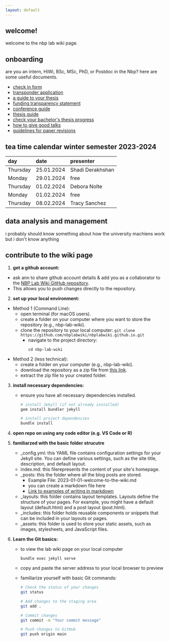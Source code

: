 ```yaml
---
layout: default
---
```


## welcome!

welcome to the nbp lab wiki page.

## onboarding
are you an intern, HiWi, BSc, MSc, PhD, or Postdoc in the Nbp? here are some useful documents.

* [check in form](/slides/5-check-in-form.pdf)
* [transponder application](slides/3-transponder-application.pdf)
* [a guide to your thesis](/slides/5-check-in-form.pdf)
* [funding transparency statement](slides/6-FundsTransparencyStatement.pdf)
* [conference guide](slides/1-conference-guide.pdf)
* [thesis guide](slides/2-thesis-guide.pdf)
* [check your bachelor's thesis progress](slides/4-BScProgress.pdf)
* [how to give good talks](slides/7-GivingGoodTalks.pdf)
* [guidelines for paper revisions](slides/8-GuidelinesForRevisions.pdf)

## tea time calendar winter semester 2023-2024

| day          | date              | presenter       |
|:-------------|:------------------|:----------------|
| Thursday     | 25.01.2024        | Shadi Derakhshan|
| Monday       | 29.01.2024        | free            |
| Thursday     | 01.02.2024        | Debora Nolte    |
| Monday       | 01.02.2024        | free            |
| Thursday     | 08.02.2024        | Tracy Sanchez   |

## data analysis and management

i probably should know something about how the university machiens work but i don't know anything

## contribute to the wiki page

1. **get a github account:**
- ask ann to share github account details & add you as a collaborator to the [NBP Lab Wiki GitHub repository](https://github.com/nbplabwiki/nbplabwiki.github.io).
- This allows you to push changes directly to the repository.

2. **set up your local environment:**
- Method 1 (Command Line):
   - open terminal (for macOS users).
   - create a folder on your computer where you want to store the repository (e.g., nbp-lab-wiki).
   - clone the repository to your local computer:
         ```
         git clone https://github.com/nbplabwiki/nbplabwiki.github.io.git
         ```
       - navigate to the project directory:
         ```
         cd nbp-lab-wiki
         ```
- Method 2 (less technical):
   - create a folder on your computer (e.g., nbp-lab-wiki).
   - download the repository as a zip file from [this link](https://github.com/nbplabwiki/nbplabwiki.github.io/).
   - extract the zip file to your created folder.

3. **install necessary dependencies:**
   - ensure you have all necessary dependencies installed.
     ```bash
     # install Jekyll (if not already installed)
     gem install bundler jekyll

     # install project dependencies
     bundle install
     ```
4. **open repo on using any code editor (e.g. VS Code or R)**

5. **familiarzed with the basic folder strucutre**
   - _config.yml: this YAML file contains configuration settings for your Jekyll site. You can define various settings, such as the site title, description, and default layout.
   - index.md: this filerepresents the content of your site's homepage.
   - _posts: this the folder where all the blog posts are stored.
      - Example File: 2023-01-01-welcome-to-the-wiki.md
      - you can create a markdown file here
      - [Link to examples of writing in markdown](/markdown-examples)
   - _layouts: this folder contains layout templates. Layouts define the structure of your pages. For example, you might have a default layout (default.html) and a post layout (post.html).
   - _includes: this folder holds reusable components or snippets that can be included in your layouts or pages.
   - _assets: this folder is used to store your static assets, such as images, stylesheets, and JavaScript files.

4. **Learn the Git basics:**
   - to view the lab wiki page on your local computer
     ```
     bundle exec jekyll serve
     ```
   - copy and paste the server address to your local browser to preview

   - familiarize yourself with basic Git commands:
     ```bash
     # Check the status of your changes
     git status

     # Add changes to the staging area
     git add .

     # Commit changes
     git commit -m "Your commit message"

     # Push changes to GitHub
     git push origin main
     ```